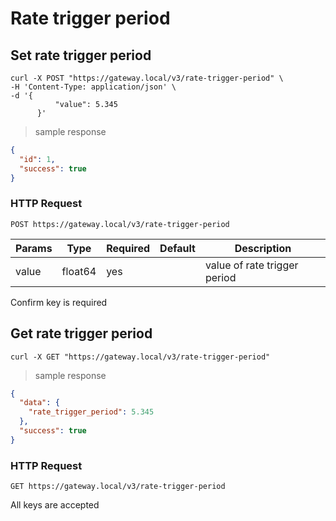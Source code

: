 # Rate trigger period

## Set rate trigger period

```shell
curl -X POST "https://gateway.local/v3/rate-trigger-period" \
-H 'Content-Type: application/json' \
-d '{
		  "value": 5.345
	  }'
```

> sample response

```json
{
  "id": 1,
  "success": true
}
```

### HTTP Request

`POST https://gateway.local/v3/rate-trigger-period`

Params | Type | Required | Default | Description
------ | ---- | -------- | ------- | -----------
value | float64 | yes |  | value of rate trigger period
<aside class="notice">Confirm key is required</aside>

## Get rate trigger period


```shell
curl -X GET "https://gateway.local/v3/rate-trigger-period"
```

> sample response

```json
{
  "data": {
    "rate_trigger_period": 5.345
  },
  "success": true
}
```

### HTTP Request

`GET https://gateway.local/v3/rate-trigger-period`
<aside class="notice">All keys are accepted</aside>
